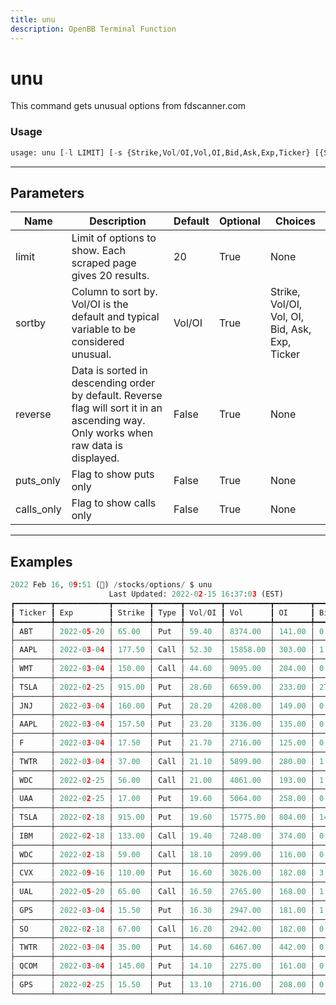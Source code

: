 ```yaml
---
title: unu
description: OpenBB Terminal Function
---
```


# unu

This command gets unusual options from fdscanner.com
### Usage 
```python
usage: unu [-l LIMIT] [-s {Strike,Vol/OI,Vol,OI,Bid,Ask,Exp,Ticker} [{Strike,Vol/OI,Vol,OI,Bid,Ask,Exp,Ticker} ...]] [-r] [-p] [-c]
```
---
## Parameters
| Name | Description | Default | Optional | Choices |
| ---- | ----------- | ------- | -------- | ------- |
| limit | Limit of options to show. Each scraped page gives 20 results. | 20 | True | None |
| sortby | Column to sort by. Vol/OI is the default and typical variable to be considered unusual. | Vol/OI | True | Strike, Vol/OI, Vol, OI, Bid, Ask, Exp, Ticker |
| reverse | Data is sorted in descending order by default. Reverse flag will sort it in an ascending way. Only works when raw data is displayed. | False | True | None |
| puts_only | Flag to show puts only | False | True | None |
| calls_only | Flag to show calls only | False | True | None |
---
## Examples
```python
2022 Feb 16, 09:51 (🦋) /stocks/options/ $ unu
                      Last Updated: 2022-02-15 16:37:03 (EST)
┏━━━━━━━━┳━━━━━━━━━━━━┳━━━━━━━━┳━━━━━━┳━━━━━━━━┳━━━━━━━━━━┳━━━━━━━━┳━━━━━━━┳━━━━━━━┓
┃ Ticker ┃ Exp        ┃ Strike ┃ Type ┃ Vol/OI ┃ Vol      ┃ OI     ┃ Bid   ┃ Ask   ┃
┡━━━━━━━━╇━━━━━━━━━━━━╇━━━━━━━━╇━━━━━━╇━━━━━━━━╇━━━━━━━━━━╇━━━━━━━━╇━━━━━━━╇━━━━━━━┩
│ ABT    │ 2022-05-20 │ 65.00  │ Put  │ 59.40  │ 8374.00  │ 141.00 │ 0.05  │ 0.11  │
├────────┼────────────┼────────┼──────┼────────┼──────────┼────────┼───────┼───────┤
│ AAPL   │ 2022-03-04 │ 177.50 │ Call │ 52.30  │ 15858.00 │ 303.00 │ 1.41  │ 1.43  │
├────────┼────────────┼────────┼──────┼────────┼──────────┼────────┼───────┼───────┤
│ WMT    │ 2022-03-04 │ 150.00 │ Call │ 44.60  │ 9095.00  │ 204.00 │ 0.23  │ 0.24  │
├────────┼────────────┼────────┼──────┼────────┼──────────┼────────┼───────┼───────┤
│ TSLA   │ 2022-02-25 │ 915.00 │ Put  │ 28.60  │ 6659.00  │ 233.00 │ 27.45 │ 28.20 │
├────────┼────────────┼────────┼──────┼────────┼──────────┼────────┼───────┼───────┤
│ JNJ    │ 2022-03-04 │ 160.00 │ Put  │ 28.20  │ 4208.00  │ 149.00 │ 0.83  │ 0.93  │
├────────┼────────────┼────────┼──────┼────────┼──────────┼────────┼───────┼───────┤
│ AAPL   │ 2022-03-04 │ 157.50 │ Put  │ 23.20  │ 3136.00  │ 135.00 │ 0.69  │ 0.70  │
├────────┼────────────┼────────┼──────┼────────┼──────────┼────────┼───────┼───────┤
│ F      │ 2022-03-04 │ 17.50  │ Put  │ 21.70  │ 2716.00  │ 125.00 │ 0.46  │ 0.49  │
├────────┼────────────┼────────┼──────┼────────┼──────────┼────────┼───────┼───────┤
│ TWTR   │ 2022-03-04 │ 37.00  │ Call │ 21.10  │ 5899.00  │ 280.00 │ 1.42  │ 1.54  │
├────────┼────────────┼────────┼──────┼────────┼──────────┼────────┼───────┼───────┤
│ WDC    │ 2022-02-25 │ 56.00  │ Call │ 21.00  │ 4061.00  │ 193.00 │ 1.30  │ 1.40  │
├────────┼────────────┼────────┼──────┼────────┼──────────┼────────┼───────┼───────┤
│ UAA    │ 2022-02-25 │ 17.00  │ Put  │ 19.60  │ 5064.00  │ 258.00 │ 0.24  │ 0.27  │
├────────┼────────────┼────────┼──────┼────────┼──────────┼────────┼───────┼───────┤
│ TSLA   │ 2022-02-18 │ 915.00 │ Put  │ 19.60  │ 15775.00 │ 804.00 │ 14.90 │ 15.30 │
├────────┼────────────┼────────┼──────┼────────┼──────────┼────────┼───────┼───────┤
│ IBM    │ 2022-02-18 │ 133.00 │ Call │ 19.40  │ 7248.00  │ 374.00 │ 0.22  │ 0.25  │
├────────┼────────────┼────────┼──────┼────────┼──────────┼────────┼───────┼───────┤
│ WDC    │ 2022-02-18 │ 59.00  │ Call │ 18.10  │ 2099.00  │ 116.00 │ 0.11  │ 0.16  │
├────────┼────────────┼────────┼──────┼────────┼──────────┼────────┼───────┼───────┤
│ CVX    │ 2022-09-16 │ 110.00 │ Put  │ 16.60  │ 3026.00  │ 182.00 │ 3.45  │ 4.10  │
├────────┼────────────┼────────┼──────┼────────┼──────────┼────────┼───────┼───────┤
│ UAL    │ 2022-05-20 │ 65.00  │ Call │ 16.50  │ 2765.00  │ 168.00 │ 1.04  │ 1.17  │
├────────┼────────────┼────────┼──────┼────────┼──────────┼────────┼───────┼───────┤
│ GPS    │ 2022-03-04 │ 15.50  │ Put  │ 16.30  │ 2947.00  │ 181.00 │ 1.05  │ 1.12  │
├────────┼────────────┼────────┼──────┼────────┼──────────┼────────┼───────┼───────┤
│ SO     │ 2022-02-18 │ 67.00  │ Call │ 16.20  │ 2942.00  │ 182.00 │ 0.05  │ 0.10  │
├────────┼────────────┼────────┼──────┼────────┼──────────┼────────┼───────┼───────┤
│ TWTR   │ 2022-03-04 │ 35.00  │ Put  │ 14.60  │ 6467.00  │ 442.00 │ 0.68  │ 0.78  │
├────────┼────────────┼────────┼──────┼────────┼──────────┼────────┼───────┼───────┤
│ QCOM   │ 2022-03-04 │ 145.00 │ Put  │ 14.10  │ 2275.00  │ 161.00 │ 0.73  │ 0.82  │
├────────┼────────────┼────────┼──────┼────────┼──────────┼────────┼───────┼───────┤
│ GPS    │ 2022-02-25 │ 15.50  │ Put  │ 13.10  │ 2716.00  │ 208.00 │ 0.49  │ 0.53  │
└────────┴────────────┴────────┴──────┴────────┴──────────┴────────┴───────┴───────┘
```
